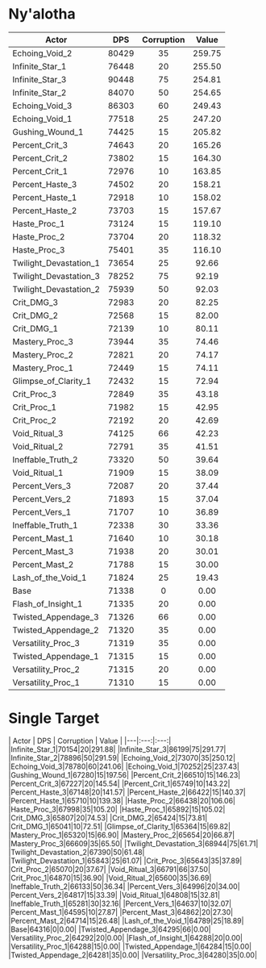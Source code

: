 # Ny'alotha
| Actor | DPS | Corruption | Value |
|---|:---:|:---:|:---:|
|Echoing_Void_2|80429|35|259.75|
|Infinite_Star_1|76448|20|255.50|
|Infinite_Star_3|90448|75|254.81|
|Infinite_Star_2|84070|50|254.65|
|Echoing_Void_3|86303|60|249.43|
|Echoing_Void_1|77518|25|247.20|
|Gushing_Wound_1|74425|15|205.82|
|Percent_Crit_3|74643|20|165.26|
|Percent_Crit_2|73802|15|164.30|
|Percent_Crit_1|72976|10|163.85|
|Percent_Haste_3|74502|20|158.21|
|Percent_Haste_1|72918|10|158.02|
|Percent_Haste_2|73703|15|157.67|
|Haste_Proc_1|73124|15|119.10|
|Haste_Proc_2|73704|20|118.32|
|Haste_Proc_3|75401|35|116.10|
|Twilight_Devastation_1|73654|25|92.66|
|Twilight_Devastation_3|78252|75|92.19|
|Twilight_Devastation_2|75939|50|92.03|
|Crit_DMG_3|72983|20|82.25|
|Crit_DMG_2|72568|15|82.00|
|Crit_DMG_1|72139|10|80.11|
|Mastery_Proc_3|73944|35|74.46|
|Mastery_Proc_2|72821|20|74.17|
|Mastery_Proc_1|72449|15|74.11|
|Glimpse_of_Clarity_1|72432|15|72.94|
|Crit_Proc_3|72849|35|43.18|
|Crit_Proc_1|71982|15|42.95|
|Crit_Proc_2|72192|20|42.69|
|Void_Ritual_3|74125|66|42.23|
|Void_Ritual_2|72791|35|41.51|
|Ineffable_Truth_2|73320|50|39.64|
|Void_Ritual_1|71909|15|38.09|
|Percent_Vers_3|72087|20|37.44|
|Percent_Vers_2|71893|15|37.04|
|Percent_Vers_1|71707|10|36.89|
|Ineffable_Truth_1|72338|30|33.36|
|Percent_Mast_1|71640|10|30.18|
|Percent_Mast_3|71938|20|30.01|
|Percent_Mast_2|71788|15|30.00|
|Lash_of_the_Void_1|71824|25|19.43|
|Base|71338|0|0.00|
|Flash_of_Insight_1|71335|20|0.00|
|Twisted_Appendage_3|71326|66|0.00|
|Twisted_Appendage_2|71320|35|0.00|
|Versatility_Proc_3|71319|35|0.00|
|Twisted_Appendage_1|71315|15|0.00|
|Versatility_Proc_2|71315|20|0.00|
|Versatility_Proc_1|71310|15|0.00|

# Single Target
| Actor | DPS | Corruption | Value |
|---|:---:|:---:|
|Infinite_Star_1|70154|20|291.88|
|Infinite_Star_3|86199|75|291.77|
|Infinite_Star_2|78896|50|291.59|
|Echoing_Void_2|73070|35|250.12|
|Echoing_Void_3|78780|60|241.06|
|Echoing_Void_1|70252|25|237.43|
|Gushing_Wound_1|67280|15|197.56|
|Percent_Crit_2|66510|15|146.23|
|Percent_Crit_3|67227|20|145.54|
|Percent_Crit_1|65749|10|143.22|
|Percent_Haste_3|67148|20|141.57|
|Percent_Haste_2|66422|15|140.37|
|Percent_Haste_1|65710|10|139.38|
|Haste_Proc_2|66438|20|106.06|
|Haste_Proc_3|67998|35|105.20|
|Haste_Proc_1|65892|15|105.02|
|Crit_DMG_3|65807|20|74.53|
|Crit_DMG_2|65424|15|73.81|
|Crit_DMG_1|65041|10|72.51|
|Glimpse_of_Clarity_1|65364|15|69.82|
|Mastery_Proc_1|65320|15|66.90|
|Mastery_Proc_2|65654|20|66.87|
|Mastery_Proc_3|66609|35|65.50|
|Twilight_Devastation_3|68944|75|61.71|
|Twilight_Devastation_2|67390|50|61.48|
|Twilight_Devastation_1|65843|25|61.07|
|Crit_Proc_3|65643|35|37.89|
|Crit_Proc_2|65070|20|37.67|
|Void_Ritual_3|66791|66|37.50|
|Crit_Proc_1|64870|15|36.90|
|Void_Ritual_2|65600|35|36.69|
|Ineffable_Truth_2|66133|50|36.34|
|Percent_Vers_3|64996|20|34.00|
|Percent_Vers_2|64817|15|33.39|
|Void_Ritual_1|64808|15|32.81|
|Ineffable_Truth_1|65281|30|32.16|
|Percent_Vers_1|64637|10|32.07|
|Percent_Mast_1|64595|10|27.87|
|Percent_Mast_3|64862|20|27.30|
|Percent_Mast_2|64714|15|26.48|
|Lash_of_the_Void_1|64789|25|18.89|
|Base|64316|0|0.00|
|Twisted_Appendage_3|64295|66|0.00|
|Versatility_Proc_2|64292|20|0.00|
|Flash_of_Insight_1|64288|20|0.00|
|Versatility_Proc_1|64288|15|0.00|
|Twisted_Appendage_1|64284|15|0.00|
|Twisted_Appendage_2|64281|35|0.00|
|Versatility_Proc_3|64280|35|0.00|
